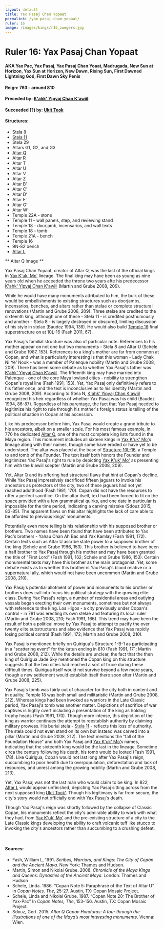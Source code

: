 ```yaml
---
layout: default
title: Yax Pasaj Chan Yopaat
permalink: /yax-pasaj-chan-yopaat/
ruler: 16
image: /images/kings/r16_zwegers.jpg
---
```


# Ruler 16: Yax Pasaj Chan Yopaat
#### <strong>AKA</strong> Yax Pac, Yax Pasaj, Yax Pasaj Chan Yoaat, Madrugada, New Sun at Horizon, Yax Sun at Horizon, New Dawn, Rising Sun, First Dawned Lightning God, First Dawn Sky Penis
#### <strong>Reign:</strong> 763 - around 810
#### <strong>Preceded by:</strong> <a href="{{site.baseurl}}/kahk-yipyaj-chan-kawiil">K'ahk' Yipyaj Chan K'awiil</a>
#### <strong>Succeeded (?) by:</strong> <a href="{{site.baseurl}}/ukit-took">Ukit Took</a>
#### <strong>Structures:</strong>
<ul>
<li>Stela 8</li>
<li><a href="{{site.baseurl}}/stela-11">Stela 11</a></li>
<li>Stela 29</li>
<li>Altars G1, G2, and G3</li>
<li><a href="{{site.baseurl}}/altar-q">Altar Q</a></li>
<li>Altar R</li>
<li>Altar T</li>
<li>Altar U</li>
<li>Altar V</li>
<li>Altar Z</li>
<li>Altar B'</li>
<li>Altar C'</li>
<li>Altar D’</li>
<li>Altar F’</li>
<li>Altar G’</li>
<li>Altar W’</li>
<li>Temple 22A - stone</li>
<li>Temple 11 - wall panels, step, and reviewing stand</li>
<li>Temple 18 - doorjamb, incensarios, and wall texts</li>
<li>Temple 18 - tomb</li>
<li>Temple 21A - bench</li>
<li></a href="{{site.baseurl}}/structure-16">Temple 16</a></li>
<li>9N-82 bench</li>
<li><a href="{{site.baseurl}}/altar-l">Altar L</a></li>
</ul>

** Altar Q Image **

Yax Pasaj Chan Yopaat, creator of Altar Q, was the last of the official kings in <a href="{{site.baseurl}}/yax-kuk-mo">Yax K'uk' Mo'</a> lineage. The final king may have been as young as nine years old when he acceeded the throne two years afte his predecessor <a href="{{site.baseurl}}/kahk-yipyaj-chan-kawiil">K'ahk' Yipyaj Chan K'awiil</a> (Martin and Grube 2008, 209).

While he would have many monuments attributed to him, the bulk of these would be embellishments to existing structures such as doorjambs, incensarios, benches, and altars rather than stelae or complete structural renovations (Martin and Grube 2008, 209). Three stelae are credited to the sixteenth king, although one of these - Stela 11 - is credited posthumously and another - Stela 8 - is largely destroyed or obscured, limiting discussion of his style in stelae (Baudez 1994, 139). He would also build <a href="{{site.baseurl}}/structure-16">Temple 16</a> final superstructure on at 10L-16 (Fash 2011, 67).

Yax Pasaj's familial structure was also of particular note. References to his mother appear on not one but two monuments - Stela 8 and Altar U (Schele and Grube 1987, 153). References to a king's mother are far from common at Copan, and what is particularly interesting is that this woman - Lady Chak Ni Ye' Nook - was a member of Palenque nobility (Martin and Grube 2008, 209). There has been some debate as to whether Yax Pasaj's father was <a href="{{site.baseurl}}/kahk-yipyaj-chan-kawiil">K'ahk' Yipyaj Chan K'awiil</a>. The fifteenth king may have married into Palenque - one of the core Maya lowland cities - nobility to strengthen Copan's royal line (Fash 1991, 153). Yet, Yax Pasaj only definitively refers to his father once, and the text is inconclusive as to his identity (Martin and Grube 2008, 209). According to Stela N, <a href="{{site.baseurl}}/kahk-yipyaj-chan-kawiil">K'ahk' Yipyaj Chan K'awiil</a> recognized his heir regardless of whether Yax Pasaj was his child (Baudez 1994, 86-87). Regardless of his parentage, the fact that Yax Pasaj needed to legitimize his right to rule through his mother's foreign status is telling of the political situation in Copan at his accession.

Like his predecessor before him, Yax Pasaj would create a grand tribute to his ancestors, albeit on a smaller scale. For his most famous example, in 776 he dedicated <a href="{{site.baseurl}}/altar-q">Altar Q</a>, one of the most complete king lists found in the Maya region. This monument includes all sixteen kings in <a href="{{site.baseurl}}/yax-kuk-mo">Yax K'uk' Mo'</a>s lineage along with their names, though some have eroded or have yet to be understood. The altar was placed at the base of <a href="{{site.baseurl}}/structure-16">Structure 10L-16</a>, a Temple to and tomb of the Founder. The text itself both honors the Founder and legitimizes Yax Pasaj's right to rule by depicting <a href="{{site.baseurl}}/yax-kuk-mo">Yax K'uk' Mo'</a> as presenting him with the k'awiil scepter (Martin and Grube 2008, 209).

Yet, Altar Q and its offering had structural flaws that hint at Copan's decline. While Yax Pasaj impressively sacrificed fifteen jaguars to invoke his ancestors as protectors of the city, two of these jaguars had not yet reached adulthood (Fash 1991, 170). Copan did not have the resources to offer a perfect sacrifice. On the altar itself, text had been forced to fit on the space provided with a few grammatical quirks, and one date in particular is impossible for the time period, indicating a carving mistake (Sdouz 2015, 83-85). The apparent flaws on this altar highlights the lack of care able to be afforded to previous kings' monuments.    

Potentially even more telling is his relationship with his supposed brother or brothers. Two names have been found that have been attributed to Yax Pac's brothers - Yahau Chan Ah Bac and Yax Kamlay (Fash 1991, 172). Certain texts such as Altar U ascribe state power to a supposed brother of the king (Schele and Grube 1986, 153). This brother is believed to have been a half brother to Yax Pasaj through his mother and may have been granted the title of "First Lord" (Fash 1991, 162; Schele and Grube 1986, 153). Certain monumental texts may have this brother as the main protagonist. Yet, some debate exists as to whether this brother is Yax Pasaj's blood relative or a supernatural ally, which would not have been uncommon (Martin and Grube 2008, 210).   

Yax Pasaj's potential allotment of power and monuments to his brother or brothers does call into focus his political strategy with the growing elite class. During Yax Pasaj's reign, a number of residential areas and outlying vassals began erecting their own monuments, sometimes but not always with reference to the king. Los Higos - a city previously under Copan's control - in 781 was erecting its own stelae and featuring its local ruler (Martin and Grube 2008, 210; Fash 1991, 166).  This trend may have been the result of both a political move by Yax Pasaj to attempt to pacify the over twenty elite substructures and also evidence that Yax Pasaj was rapidly losing political control (Fash 1991, 172; Martin and Grube 2008, 210).

Yax Pasaj is mentioned briefly on Quirigua's Structure 1-B-1 as participating  in a "scattering event" for the katun ending in 810 (Fash 1991, 171; Martin and Grube 2008, 212). While the details are unclear, the fact that the then king of Quirigua Jade Sky mentioned the Copan king on this structure suggests that the two cities had reached a sort of truce during these difficult times. Quirigua itself would not survive beyond a few more years, though a new settlement would establish itself there soon after (Martin and Grube 2008, 225).

Yax Pasaj's tomb was fairly out of character for the city both in content and in quality. Temple 18 was both small and militaristic (Martin and Grube 2008, 212). Whereas kings had been invoked as warriors in the Late Classic period, Yax Pasaj's tomb was another matter. Depictions of sacrifice of war captives is highly overt including a presentation of the king as holding trophy heads (Fash 1991, 170). Though more intense, this depiction of the king as warrior continues the attempt to reestablish authority by claiming military prowess. His burial stela - <a href="{{site.baseurl}}/stela-11">Stela 11</a> - reflects this loss of authority. The stela could not even stand on its own but instead was carved into a pillar (Martin and Grube 2008, 212). The text mentions the "fall of the Foundation House" and both Yax Pasaj and <a href="{{site.baseurl}}/yax-kuk-mo">Yax K'uk' Mo'</a>s names, indicating that the sixteenth king would be the last in the lineage. Sometime circa the century following his death, his tomb would be looted (Fash 1991, 178). Like Quirigua, Copan would not last long after Yax Pasaj's reign, succumbing to poor health due to overpopulation, deforestation and lack of resources, and unrest among the growing nobility (Martin and Grube 2008, 213).

Yet, Yax Pasaj was not the last man who would claim to be king. In 822, <a href="{{site.baseurl}}/altar-l">Altar L</a> would appear unfinished, depicting Yax Pasaj sitting across from the next supposed king <a href="{{site.baseurl}}/ukit-took">Ukit Took'</a>. Though his legitimacy is far from secure, the city's story would not officially end with Yax Pasaj's death.

Though Yax Pasaj's reign was shortly followed by the collapse of Classic Copan, his monuments reflect the city's admirable ability to work with what they had, from <a href="{{site.baseurl}}/yax-kuk-mo">Yax K'uk' Mo'</a> and the pre-existing structure of a city to the Late Classic kings developing the ability to craft volcanic tuff like stucco to invoking the city's ancestors rather than succumbing to a crushing defeat.

<br>

#### <strong>Sources:</strong>
<ul>
<li>Fash, William L, 1991. <cite>Scribes, Warriors, and Kings: The City of Copán and the Ancient Maya</cite>. New York: Thames and Hudson.</li>
<li>Martin, Simon and Nikolai Grube. 2008. <cite>Chronicle of the Maya Kings and
    Queens: Dynasties of the Ancient Maya.</cite> London: Thames and Hudson</li>
<li>Schele, Linda. 1986. “Copan Note 5: Paraphrase of the Text of Altar U” In <cite>Copan Notes, The</cite>, 25-27. Austin, TX: Copan Mosaic Project.</li>
<li>Schele, Linda and Nikolai Grube. 1987. “Copan Note 20: The Brother of Yax-Pac” In <cite>Copan Notes, The</cite>, 153-156. Austin, TX: Copan Mosaic Project.</li>
<li>Sdouz, Gert. 2015. <cite>Altar Q Copan Honduras: A tour through the illustrations of one of the Maya’s most interesting monuments</cite>. Vienna: Wien.</li>
</ul>

